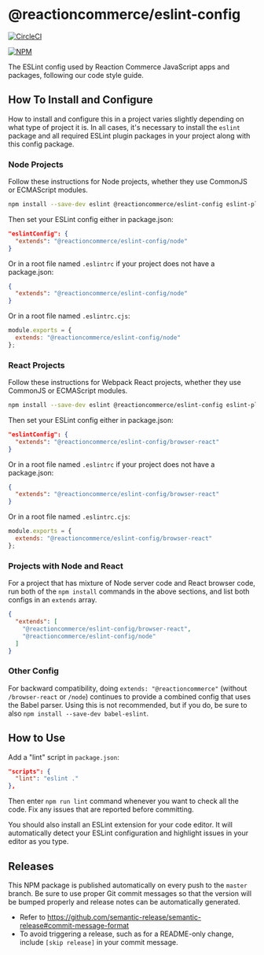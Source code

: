 # @reactioncommerce/eslint-config

[![CircleCI](https://circleci.com/gh/reactioncommerce/reaction-eslint-config/tree/master.svg?style=svg)](https://circleci.com/gh/reactioncommerce/reaction-eslint-config/tree/master)

[![NPM](https://nodei.co/npm/@reactioncommerce/eslint-config.png)](https://npmjs.org/package/@reactioncommerce/eslint-config)

The ESLint config used by Reaction Commerce JavaScript apps and packages, following our code style guide.

## How To Install and Configure

How to install and configure this in a project varies slightly depending on what type of project it is. In all cases, it's necessary to install the `eslint` package and all required ESLint plugin packages in your project along with this config package.

### Node Projects

Follow these instructions for Node projects, whether they use CommonJS or ECMAScript modules.

```sh
npm install --save-dev eslint @reactioncommerce/eslint-config eslint-plugin-import eslint-plugin-jest eslint-plugin-node eslint-plugin-promise eslint-plugin-you-dont-need-lodash-underscore
```

Then set your ESLint config either in package.json:

```json
"eslintConfig": {
  "extends": "@reactioncommerce/eslint-config/node"
}
```

Or in a root file named `.eslintrc` if your project does not have a package.json:

```json
{
  "extends": "@reactioncommerce/eslint-config/node"
}
```

Or in a root file named `.eslintrc.cjs`:

```js
module.exports = {
  extends: "@reactioncommerce/eslint-config/node"
};
```

### React Projects

Follow these instructions for Webpack React projects, whether they use CommonJS or ECMAScript modules.

```sh
npm install --save-dev eslint @reactioncommerce/eslint-config eslint-plugin-import eslint-plugin-jest eslint-plugin-promise eslint-plugin-you-dont-need-lodash-underscore eslint-plugin-jsx-a11y eslint-plugin-react eslint-plugin-react-hooks
```

Then set your ESLint config either in package.json:

```json
"eslintConfig": {
  "extends": "@reactioncommerce/eslint-config/browser-react"
}
```

Or in a root file named `.eslintrc` if your project does not have a package.json:

```json
{
  "extends": "@reactioncommerce/eslint-config/browser-react"
}
```

Or in a root file named `.eslintrc.cjs`:

```js
module.exports = {
  extends: "@reactioncommerce/eslint-config/browser-react"
};
```

### Projects with Node and React

For a project that has mixture of Node server code and React browser code, run both of the `npm install` commands in the above sections, and list both configs in an `extends` array.

```json
{
  "extends": [
    "@reactioncommerce/eslint-config/browser-react",
    "@reactioncommerce/eslint-config/node"
  ]
}
```

### Other Config

For backward compatibility, doing `extends: "@reactioncommerce"` (without `/browser-react` or `/node`) continues to provide a combined config that uses the Babel parser. Using this is not recommended, but if you do, be sure to also `npm install --save-dev babel-eslint`.

## How to Use

Add a "lint" script in `package.json`:

```json
"scripts": {
  "lint": "eslint ."
},
```

Then enter `npm run lint` command whenever you want to check all the code. Fix any issues that are reported before committing.

You should also install an ESLint extension for your code editor. It will automatically detect your ESLint configuration and highlight issues in your editor as you type.

## Releases

This NPM package is published automatically on every push to the `master` branch. Be sure to use proper Git commit messages so that the version will be bumped properly and release notes can be automatically generated.

- Refer to https://github.com/semantic-release/semantic-release#commit-message-format
- To avoid triggering a release, such as for a README-only change, include `[skip release]` in your commit message.
